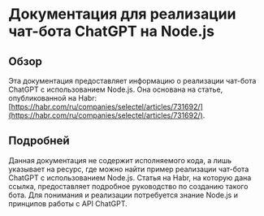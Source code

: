 # Документация для реализации чат-бота ChatGPT на Node.js

## Обзор

Эта документация предоставляет информацию о реализации чат-бота ChatGPT с использованием Node.js. Она основана на статье, опубликованной на Habr: [https://habr.com/ru/companies/selectel/articles/731692/](https://habr.com/ru/companies/selectel/articles/731692/).

## Подробней

Данная документация не содержит исполняемого кода, а лишь указывает на ресурс, где можно найти пример реализации чат-бота ChatGPT с использованием Node.js. Статья на Habr, на которую дана ссылка, предоставляет подробное руководство по созданию такого бота. Для понимания и реализации потребуется знание Node.js и принципов работы с API ChatGPT.